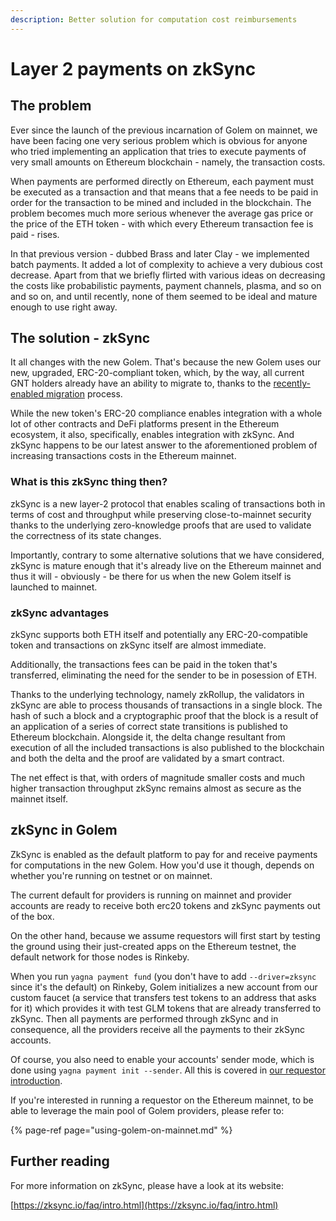 ```yaml
---
description: Better solution for computation cost reimbursements
---
```


# Layer 2 payments on zkSync

## The problem

Ever since the launch of the previous incarnation of Golem on mainnet, we have been facing one very serious problem which is obvious for anyone who tried implementing an application that tries to execute payments of very small amounts on Ethereum blockchain - namely, the transaction costs.

When payments are performed directly on Ethereum, each payment must be executed as a transaction and that means that a fee needs to be paid in order for the transaction to be mined and included in the blockchain. The problem becomes much more serious whenever the average gas price or the price of the ETH token - with which every Ethereum transaction fee is paid - rises.

In that previous version - dubbed Brass and later Clay - we implemented batch payments. It added a lot of complexity to achieve a very dubious cost decrease. Apart from that we briefly flirted with various ideas on decreasing the costs like probabilistic payments, payment channels, plasma, and so on and so on, and until recently, none of them seemed to be ideal and mature enough to use right away.

## The solution - zkSync

It all changes with the new Golem. That's because the new Golem uses our new, upgraded, ERC-20-compliant token, which, by the way, all current GNT holders already have an ability to migrate to, thanks to the [recently-enabled migration](https://glm.golem.network/) process.

While the new token's ERC-20 compliance enables integration with a whole lot of other contracts and DeFi platforms present in the Ethereum ecosystem, it also, specifically, enables integration with zkSync. And zkSync happens to be our latest answer to the aforementioned problem of increasing transactions costs in the Ethereum mainnet.

### What is this zkSync thing then?

zkSync is a new layer-2 protocol that enables scaling of transactions both in terms of cost and throughput while preserving close-to-mainnet security thanks to the underlying zero-knowledge proofs that are used to validate the correctness of its state changes.

Importantly, contrary to some alternative solutions that we have considered, zkSync is mature enough that it's already live on the Ethereum mainnet and thus it will - obviously - be there for us when the new Golem itself is launched to mainnet.

### zkSync advantages

zkSync supports both ETH itself and potentially any ERC-20-compatible token and transactions on zkSync itself are almost immediate.

Additionally, the transactions fees can be paid in the token that's transferred, eliminating the need for the sender to be in posession of ETH.

Thanks to the underlying technology, namely zkRollup, the validators in zkSync are able to process thousands of transactions in a single block. The hash of such a block and a cryptographic proof that the block is a result of an application of a series of correct state transitions is published to Ethereum blockchain. Alongside it, the delta change resultant from execution of all the included transactions is also published to the blockchain and both the delta and the proof are validated by a smart contract.

The net effect is that, with orders of magnitude smaller costs and much higher transaction throughput zkSync remains almost as secure as the mainnet itself.

## zkSync in Golem

ZkSync is enabled as the default platform to pay for and receive payments for computations in the new Golem. How you'd use it though, depends on whether you're running on testnet or on mainnet.

The current default for providers is running on mainnet and provider accounts are ready to receive both erc20 tokens and zkSync payments out of the box. 

On the other hand, because we assume requestors will first start by testing the ground using their just-created apps on the Ethereum testnet, the default network for those nodes is Rinkeby.

When you run `yagna payment fund` \(you don't have to add `--driver=zksync` since it's the default\) on Rinkeby, Golem initializes a new account from our custom faucet \(a service that transfers test tokens to an address that asks for it\) which provides it with test GLM tokens that are already transferred to zkSync. Then all payments are performed through zkSync and in consequence, all the providers receive all the payments to their zkSync accounts.

Of course, you also need to enable your accounts' sender mode, which is done using `yagna payment init --sender`. All this is covered in [our requestor introduction](../requestor-tutorials/flash-tutorial-of-requestor-development.md).

If you're interested in running a requestor on the Ethereum mainnet, to be able to leverage the main pool of Golem providers, please refer to:

{% page-ref page="using-golem-on-mainnet.md" %}

## Further reading

For more information on zkSync, please have a look at its website:

[https://zksync.io/faq/intro.html](https://zksync.io/faq/intro.html)

